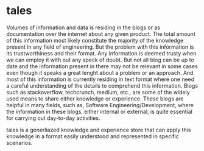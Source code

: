 # tales


Volumes of information and data is residing in the blogs or as documentation over the internet about any given product. The total amount of this information most likely constitute the majority of the knowledge present in any field of engineering. But the problem with this information is its trustworthiness and their format. Any information is deemed trusty when we can employ it with out any speck of doubt. But not all blog can be up to date and the information present in there may not be relevant in some cases even though it speaks a great lenght about a problem or an approach. And most of this information is currently residing in text format where one need a careful understanding of the details to comprehend this information. Blogs such as stackoverflow, techcrunch, medium, etc., are some of the widely used means to share either knowledge or experience. These blogs are helpful in many fields, such as, Software Engineering/Development, where the information in these blogs, either internal or external, is quite essential for carrying out day-to-day activities.

tales is a generliazed knowledge and experience store that can apply this knowledge in a format easily understood and represented in specific scenarios.
